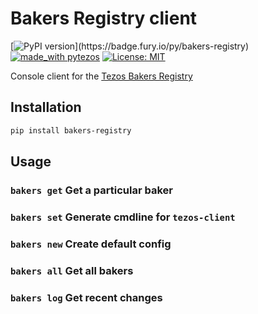 # Bakers Registry client

[![PyPI version](https://badge.fury.io/py/bakers-registry.svg?)](https://badge.fury.io/py/bakers-registry)
[![made_with pytezos](https://img.shields.io/badge/made_with-pytezos-brightgreen.svg)](https://github.com/baking-bad/pytezos)
[![License: MIT](https://img.shields.io/badge/License-MIT-yellow.svg)](https://opensource.org/licenses/MIT)

Console client for the [Tezos Bakers Registry](https://tezit.github.io/baker-registry)

## Installation

```bash
pip install bakers-registry
```

## Usage

### `bakers get` Get a particular baker

### `bakers set` Generate cmdline for `tezos-client`

### `bakers new` Create default config

### `bakers all` Get all bakers

### `bakers log` Get recent changes